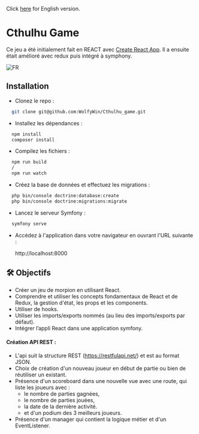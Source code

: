 Click [here](./README-en.md) for English version.

# Cthulhu Game

Ce jeu a été initialement fait en REACT avec [Create React App](https://github.com/facebook/create-react-app).
Il a ensuite était amélioré avec redux puis intégré à symphony.

![FR](https://user-images.githubusercontent.com/58392030/235081895-c4533606-5bfb-4aaa-b933-079b870ecb21.png)
## Installation

- Clonez le repo :

```bash
  git clone git@github.com:WolfyWin/Cthulhu_game.git
```

- Installez les dépendances :

```bash
  npm install
  composer install
```

- Compilez les fichiers :

```bash
  npm run build
  /
  npm run watch
```
- Créez la base de données et effectuez les migrations :

```bash
  php bin/console doctrine:database:create
  php bin/console doctrine:migrations:migrate
```

- Lancez le serveur Symfony :

```bash
  symfony serve
```

- Accédez à l'application dans votre navigateur en ouvrant l'URL suivante :

  http://localhost:8000

## 🛠 Objectifs

- Créer un jeu de morpion en utilisant React.
- Comprendre et utiliser les concepts fondamentaux de React et de Redux, la gestion d'état, les props et les components.
- Utiliser de hooks.
- Utiliser les imports/exports nommés (au lieu des imports/exports par défaut).
- Intégrer l’appli React dans une application symfony.

#### Création API REST :

-  L'api suit la structure REST (https://restfulapi.net/) et est au format JSON.
-  Choix de création d'un nouveau joueur en début de partie ou bien de réutiliser un existant.
-  Présence d'un scoreboard dans une nouvelle vue avec une route, qui liste les joueurs avec :
    - le nombre de parties gagnées,
    - le nombre de parties jouées,
    - la date de la dernière activité.
    - et d'un podium des 3 meilleurs joueurs.
- Présence d'un manager qui contient la logique métier et d'un EventListener.
